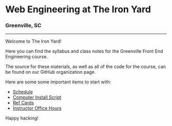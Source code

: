 # Web Engineering at The Iron Yard
### Greenville, SC

* * *

Welcome to The Iron Yard!

Here you can find the syllabus and class notes for the Greenville Front End
Engineering course.

The source for these materials, as well as all of the code for the course, can
be found on our GitHub organization page.

Here are some some important items to start with:

  * [Schedule](schedule.md)
  * [Computer Install Script](install-script.sh)
  * [Ref Cards](cards/)
  * [Instructor Office Hours](instructor_calendar.md)

Happy hacking!
